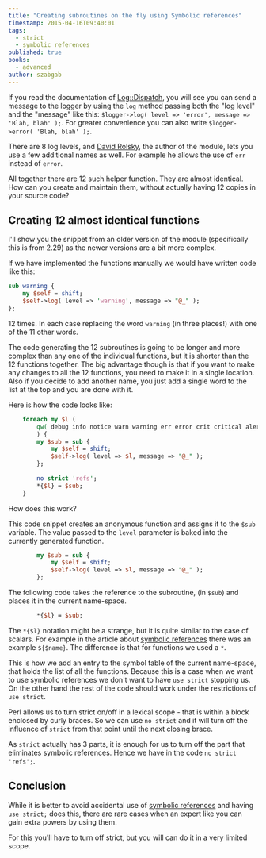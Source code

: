 ```yaml
---
title: "Creating subroutines on the fly using Symbolic references"
timestamp: 2015-04-16T09:40:01
tags:
  - strict
  - symbolic references
published: true
books:
  - advanced
author: szabgab
---
```



If you read the documentation of  [Log::Dispatch](https://metacpan.org/pod/Log::Dispatch),
you will see you can send a message to the logger by using the `log` method passing both the
"log level" and the "message" like this: `$logger->log( level => 'error', message => 'Blah, blah' );`.
For greater convenience you can also write `$logger->error( 'Blah, blah' );`.

There are 8 log levels, and [David Rolsky](/dave-rolsky), the author of the module, lets you
use a few additional names as well. For example he allows the use of `err` instead of `error`.


All together there are 12 such helper function. They are almost identical. How can you create and maintain them,
without actually having 12 copies in your source code?


## Creating 12 almost identical functions

I'll show you the snippet from an older version of the module (specifically this is from 2.29)
as the newer versions are a bit more complex.

If we have implemented the functions manually we would have written code like this:

```perl
sub warning {
    my $self = shift;
    $self->log( level => 'warning', message => "@_" );
};
```

12 times. In each case replacing the word `warning` (in three places!) with one of the 11 other words.

The code generating the 12 subroutines is going to be longer and more complex than any one of the individual functions,
but it is shorter than the 12 functions together. The big advantage though is that if you want to make
any changes to all the 12 functions, you need to make it in a single location.
Also if you decide to add another name, you just add a single word
to the list at the top and you are done with it.

Here is how the code looks like:

```perl
    foreach my $l (
        qw( debug info notice warn warning err error crit critical alert emerg emergency )
        ) {
        my $sub = sub {
            my $self = shift;
            $self->log( level => $l, message => "@_" );
        };
 
        no strict 'refs';
        *{$l} = $sub;
    }
```

How does this work?

This code snippet creates an anonymous function and assigns it to the `$sub` variable.
The value passed to the `level` parameter is baked into the currently generated function.

```perl
        my $sub = sub {
            my $self = shift;
            $self->log( level => $l, message => "@_" );
        };
```

The following code takes the reference to the subroutine, (in `$sub`) and places it in the current
name-space. 

```perl
        *{$l} = $sub;
```

The `*{$l}` notation might be a strange, but it is quite similar to the case of scalars.
For example in the article about [symbolic references](/symbolic-reference-in-perl)
there was an example `${$name}`. The difference is that for functions we used a `*`.

This is how we add an entry to the symbol table of the current name-space, that holds the
list of all the functions. Because this is a case when we want to use symbolic references
we don't want to have `use strict` stopping us. On the other hand the rest of the code
should work under the restrictions of `use strict`.

Perl allows us to turn strict on/off in a lexical scope - that is within a block enclosed by curly braces.
So we can use `no strict` and it will turn off the influence of `strict` from that point
until the next closing brace.

As `strict` actually has 3 parts, it is enough for us to turn off the part that eliminates symbolic references.
Hence we have in the code `no strict 'refs';`.


## Conclusion

While it is better to avoid accidental use of [symbolic references](/symbolic-reference-in-perl)
and having `use strict;` does this, there are rare cases when an expert like you can gain
extra powers by using them.

For this you'll have to turn off strict, but you will can do it in a very limited scope.

